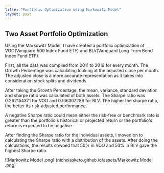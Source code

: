 ```yaml
---
title: "Portfolio Optimization using Markowitz Model"
layout: post
---
```



## Two Asset Portfolio Optimization

Using the Markowitz Model, I have created a portfolio optimization of VOO(Vanguard 500 Index Fund ETF) and BLV(Vanguard Long-Term Bond Index Fund ETF).

First, all the data was compiled from 2011 to 2019 for every month. The Growth Percentage was calculating looking at the adjusted close per month. The adjusted close is a more accurate representation as it takes into consideration stock splits and dividends. 

After taking the Growth Percentage, the mean, variance, standard deviation and sharpe ratio was calculated of both assets. The Sharpe ratio was 0.262154371 for VOO and 0.166307286 for BLV. The higher the sharpe ratio, the better its risk-adjusted performance. 

A negative Sharpe ratio could mean either the risk-free or benchmark rate is greater than the portfolio's historical or projected return or the portfolio's return is expected to be negative. 

After finding the Sharpe ratio for the individual assets, I moved on to calculating the Sharpe ratio with a distribution of the assets. After doing the calculations, the results shwoed that 50% in VOO and 50% in BLV gave the highest Sharpe ratio. 

![Markowitz Model .png] (nicholasketo.github.io/assets/Markowitz Model .png)
